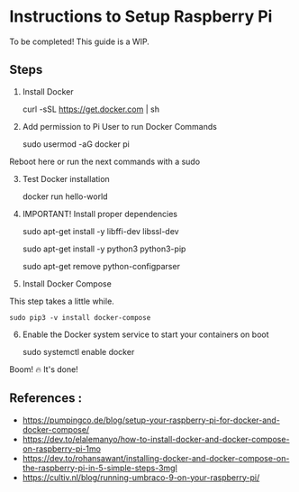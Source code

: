 # Instructions to Setup Raspberry Pi

To be completed! This guide is a WIP.

## Steps

1. Install Docker

    curl -sSL https://get.docker.com | sh

2. Add permission to Pi User to run Docker Commands

    sudo usermod -aG docker pi

Reboot here or run the next commands with a sudo

3. Test Docker installation

    docker run hello-world

4. IMPORTANT! Install proper dependencies

    sudo apt-get install -y libffi-dev libssl-dev

    sudo apt-get install -y python3 python3-pip

    sudo apt-get remove python-configparser

5. Install Docker Compose

This step takes a little while.

    sudo pip3 -v install docker-compose

6. Enable the Docker system service to start your containers on boot

    sudo systemctl enable docker

Boom! 🔥 It's done!


## References : 

- https://pumpingco.de/blog/setup-your-raspberry-pi-for-docker-and-docker-compose/
- https://dev.to/elalemanyo/how-to-install-docker-and-docker-compose-on-raspberry-pi-1mo
- https://dev.to/rohansawant/installing-docker-and-docker-compose-on-the-raspberry-pi-in-5-simple-steps-3mgl
- https://cultiv.nl/blog/running-umbraco-9-on-your-raspberry-pi/